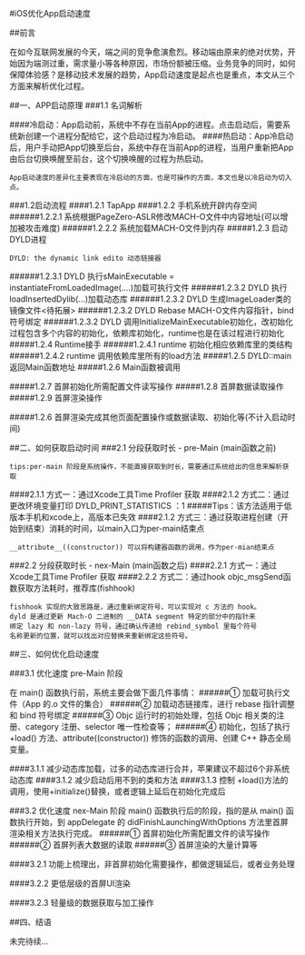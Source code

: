 #iOS优化App启动速度

##前言

在如今互联网发展的今天，端之间的竞争愈演愈烈。移动端由原来的绝对优势，开始因为端测过重，需求量小等各种原因，市场份额被压缩。业务竞争的同时，如何保障体验感？是移动技术发展的趋势，App启动速度是起点也是重点，本文从三个方面来解析优化过程。


##一、APP启动原理
###1.1 名词解析

####冷启动：App启动前，系统中不存在当前App的进程。点击启动后，需要系统新创建一个进程分配给它，这个启动过程为冷启动。
####热启动：App冷启动后，用户手动把App切换至后台，系统中存在当前App的进程，当用户重新把App由后台切换唤醒至前台，这个切换唤醒的过程为热启动。

```
App启动速度的差异化主要表现在冷启动的方面，也是可操作的方面，本文也是以冷启动为切入点。
```


###1.2启动流程
####1.2.1 TapApp
####1.2.2 手机系统开辟内存空间
######1.2.2.1 系统根据PageZero-ASLR修改MACH-O文件中内容地址(可以增加被攻击难度)
######1.2.2.2 系统加载MACH-O文件到内存
#####1.2.3 启动DYLD进程
```
DYLD: the dynamic link edito 动态链接器
```
######1.2.3.1 DYLD 执行sMainExecutable = instantiateFromLoadedImage(....)加载可执行文件
######1.2.3.2 DYLD 执行loadInsertedDylib(...)加载动态库
######1.2.3.2 DYLD 生成ImageLoader类的镜像文件<待拓展>
######1.2.3.2 DYLD Rebase MACH-O文件内容指针，bind符号绑定
######1.2.3.2 DYLD 调用InitializeMainExecutable初始化，改初始化过程包含多个内容的初始化，依赖库初始化，runtime也是在该过程进行初始化
#####1.2.4 Runtime接手
######1.2.4.1 runtime 初始化相应依赖库里的类结构
######1.2.4.2 runtime 调用依赖库里所有的load方法
#####1.2.5 DYLD::main返回Main函数地址
#####1.2.6 Main函数被调用

#####1.2.7	首屏初始化所需配置文件读写操作
#####1.2.8	首屏数据读取操作
#####1.2.9	首屏渲染操作   

#####1.2.6 首屏渲染完成其他页面配置操作或数据读取、初始化等(不计入启动时间)


##二、如何获取启动时间
###2.1 分段获取时长 - pre-Main (main函数之前)
```
tips:per-main 阶段是系统操作，不能直接获取到时长，需要通过系统给出的信息来解析获取
```
####2.1.1 方式一：通过Xcode工具Time Profiler 获取
####2.1.2 方式二：通过更改环境变量打印 DYLD_PRINT_STATISTICS ：1
#####Tips：该方法适用于低版本手机和xcode上，高版本已失效
####2.1.2 方式三：通过获取进程创建（开始到结束）消耗的时间，以main入口为per-main结束点
```
__attribute__((constructor)) 可以将构建器函数的调用，作为per-mian结束点
```

###2.2 分段获取时长 - nex-Main (main函数之后)
####2.2.1 方式一：通过Xcode工具Time Profiler 获取
####2.2.2 方式二：通过hook objc_msgSend函数获取方法耗时，推荐库(fishhook)
```
fishhook 实现的大致思路是，通过重新绑定符号，可以实现对 c 方法的 hook。
dyld 是通过更新 Mach-O 二进制的 __DATA segment 特定的部分中的指针来
绑定 lazy 和 non-lazy 符号，通过确认传递给 rebind_symbol 里每个符号
名称更新的位置，就可以找出对应替换来重新绑定这些符号。
```


##三、如何优化启动速度

###3.1 优化速度 pre-Main 阶段

在 main() 函数执行前，系统主要会做下面几件事情：
######① 加载可执行文件（App 的.o 文件的集合）
######② 加载动态链接库，进行 rebase 指针调整和 bind 符号绑定
######③ Objc 运行时的初始处理，包括 Objc 相关类的注册、category 注册、selector 唯一性检查等；
######④ 初始化，包括了执行 +load() 方法、attribute((constructor)) 修饰的函数的调用、创建 C++ 静态全局变量。

####3.1.1 减少动态库加载，过多的动态库进行合并，苹果建议不超过6个非系统动态库
####3.1.2 减少启动后用不到的类和方法 
####3.1.3 控制 +load()方法的调用，使用+initialize()替换，或者逻辑上延后在初始化完成后

###3.2 优化速度 nex-Main 阶段
main() 函数执行后的阶段，指的是从 main() 函数执行开始，到 appDelegate 的 didFinishLaunchingWithOptions 方法里首屏渲染相关方法执行完成。
######① 首屏初始化所需配置文件的读写操作
######② 首屏列表大数据的读取
######③ 首屏渲染的大量计算等

####3.2.1 功能上梳理出，非首屏初始化需要操作，都做逻辑延后，或者业务处理

####3.2.2 更低层级的首屏UI渲染

####3.2.3 轻量级的数据获取与加工操作



##四、结语

未完待续...